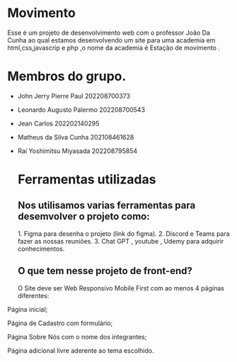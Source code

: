 # Movimento
<p>Esse é um projeto de desenvolvimento web com o professor João Da Cunha ao qual estamos desenvolvendo um site para uma academia em html,css,javascrip e php ,o nome da academia é Estação de movimento .</p>

# <h1>Membros do grupo.</h1>
+ John Jerry Pierre Paul 202208700373
+ Leonardo Augusto Palermo 202208700543
+ Jean Carlos 202202140295
+ Matheus da Silva Cunha 202108461628
+ Raí Yoshimitsu Miyasada 202208795854

  # Ferramentas utilizadas
  <h2>Nos utilisamos varias ferramentas para desemvolver o projeto como:</h2>
  1. Figma para desenha o projeto (link do figma).
  2. Discord e Teams para fazer as nossas reuniões.
  3. Chat GPT , youtube , Udemy para adquirir conhecimentos.

  ## O que tem nesse projeto de front-end?
  O Site deve ser Web Responsivo Mobile First com ao menos 4 páginas diferentes: 

Página inicial;  

Página de Cadastro com formulário;  

Página Sobre Nós com o nome dos integrantes;  

Página adicional livre aderente ao tema escolhido. 

